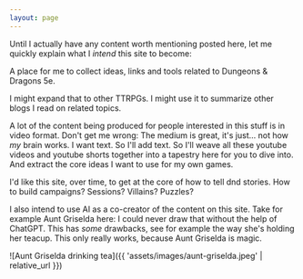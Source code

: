 ```yaml
---
layout: page
---
```


Until I actually have any content worth mentioning posted here, let me quickly explain what I _intend_ this site to become:

A place for me to collect ideas, links and tools related to Dungeons & Dragons 5e.

I might expand that to other TTRPGs. I might use it to summarize other blogs I read on related topics.

A lot of the content being produced for people interested in this stuff is in video format. Don't get me wrong: The medium
is great, it's just... not how _my_ brain works. I want text. So I'll add text. So I'll weave all these youtube videos
and youtube shorts together into a tapestry here for you to dive into. And extract the core ideas I want to use for my own games.

I'd like this site, over time, to get at the core of how to tell dnd stories. How to build campaigns? Sessions? Villains? Puzzles?

I also intend to use AI as a co-creator of the content on this site. Take for example Aunt Griselda here: I could never draw that without
the help of ChatGPT. This has _some_ drawbacks, see for example the way she's holding her teacup. This only really works, because Aunt Griselda
is magic.

![Aunt Griselda drinking tea]({{ 'assets/images/aunt-griselda.jpeg' | relative_url }})